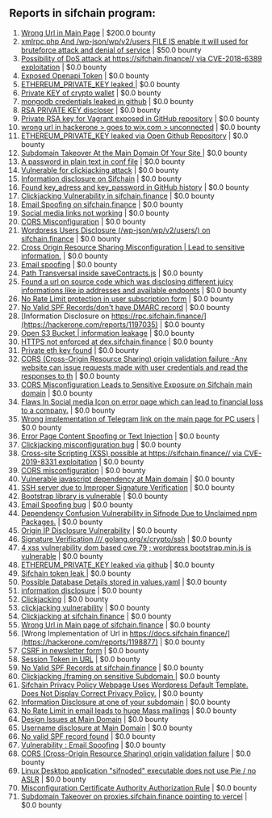 ## Reports in sifchain program:
1. [Wrong Url in Main Page](https://hackerone.com/reports/1188629) | $200.0 bounty
2. [xmlrpc.php And /wp-json/wp/v2/users FILE IS enable it will used for bruteforce attack and denial of service](https://hackerone.com/reports/1147449) | $50.0 bounty
3. [Possibility of DoS attack at https://sifchain.finance// via CVE-2018-6389 exploitation](https://hackerone.com/reports/1186985) | $0.0 bounty
4. [Exposed Openapi Token](https://hackerone.com/reports/1132690) | $0.0 bounty
5. [ETHEREUM_PRIVATE_KEY leaked ](https://hackerone.com/reports/1183269) | $0.0 bounty
6. [Private KEY of crypto wallet](https://hackerone.com/reports/1145581) | $0.0 bounty
7. [mongodb credentials leaked in github](https://hackerone.com/reports/1183809) | $0.0 bounty
8. [RSA PRIVATE KEY discloser](https://hackerone.com/reports/1183520) | $0.0 bounty
9. [Private RSA key for Vagrant exposed in GitHub repository](https://hackerone.com/reports/1183502) | $0.0 bounty
10. [wrong url in hackerone > goes to wix.com > unconnected](https://hackerone.com/reports/1187018) | $0.0 bounty
11. [ ETHEREUM_PRIVATE_KEY leaked via Open Github Repository](https://hackerone.com/reports/1133670) | $0.0 bounty
12. [Subdomain Takeover At the Main Domain Of Your Site ](https://hackerone.com/reports/1183296) | $0.0 bounty
13. [A password in plain text in conf file](https://hackerone.com/reports/1188188) | $0.0 bounty
14. [Vulnerable for clickjacking attack](https://hackerone.com/reports/1188639) | $0.0 bounty
15. [ Information disclosure on Sifchain](https://hackerone.com/reports/1188998) | $0.0 bounty
16. [Found key_adress and key_password in GitHub history](https://hackerone.com/reports/1188982) | $0.0 bounty
17. [Clickjacking Vulnerability in sifchain.finance](https://hackerone.com/reports/1185949) | $0.0 bounty
18. [Email Spoofing on sifchain.finance](https://hackerone.com/reports/1191209) | $0.0 bounty
19. [Social media links not working](https://hackerone.com/reports/1189282) | $0.0 bounty
20. [CORS Misconfiguration](https://hackerone.com/reports/1194280) | $0.0 bounty
21. [Wordpress Users Disclosure (/wp-json/wp/v2/users/) on sifchain.finance](https://hackerone.com/reports/1195194) | $0.0 bounty
22. [Cross Origin Resource Sharing Misconfiguration | Lead to sensitive information.](https://hackerone.com/reports/1189363) | $0.0 bounty
23. [Email spoofing](https://hackerone.com/reports/1187511) | $0.0 bounty
24. [Path Transversal inside saveContracts.js](https://hackerone.com/reports/1196917) | $0.0 bounty
25. [Found a url on source code which was disclosing different juicy informations like ip addresses and available endponts](https://hackerone.com/reports/1195432) | $0.0 bounty
26. [No Rate Limit protection in user subscription form](https://hackerone.com/reports/1195429) | $0.0 bounty
27. [No Valid SPF Records/don't have DMARC record](https://hackerone.com/reports/1194598) | $0.0 bounty
28. [Information Disclosure on https://rpc.sifchain.finance/](https://hackerone.com/reports/1197035) | $0.0 bounty
29. [Open S3 Bucket | information leakage](https://hackerone.com/reports/1186897) | $0.0 bounty
30. [HTTPS not enforced at dex.sifchain.finance](https://hackerone.com/reports/1126401) | $0.0 bounty
31. [Private eth key found](https://hackerone.com/reports/1181213) | $0.0 bounty
32. [CORS (Cross-Origin Resource Sharing) origin validation failure -Any website can issue requests made with user credentials and read the responses to th](https://hackerone.com/reports/1188471) | $0.0 bounty
33. [CORS Misconfiguration Leads to Sensitive Exposure on  Sifchain main domain](https://hackerone.com/reports/1188684) | $0.0 bounty
34. [Flaws In Social media Icon on error page which can lead to financial loss to a company.](https://hackerone.com/reports/1186926) | $0.0 bounty
35. [Wrong implementation of Telegram link on the main page for PC users](https://hackerone.com/reports/1194293) | $0.0 bounty
36. [Error Page Content Spoofing or Text Injection](https://hackerone.com/reports/1196253) | $0.0 bounty
37. [Clickjacking misconfiguration bug](https://hackerone.com/reports/1176104) | $0.0 bounty
38. [Cross-site Scripting (XSS) possible  at https://sifchain.finance// via CVE-2019-8331 exploitation](https://hackerone.com/reports/1218173) | $0.0 bounty
39. [CORS misconfiguration](https://hackerone.com/reports/1187543) | $0.0 bounty
40. [Vulnerable javascript dependency at Main domain](https://hackerone.com/reports/1188643) | $0.0 bounty
41. [SSH server due to Improper Signature Verification](https://hackerone.com/reports/1294043) | $0.0 bounty
42. [Bootstrap library is vulnerable](https://hackerone.com/reports/1198203) | $0.0 bounty
43. [Email Spoofing bug](https://hackerone.com/reports/1176090) | $0.0 bounty
44. [Dependency Confusion Vulnerability in Sifnode Due to Unclaimed npm Packages.](https://hackerone.com/reports/1187816) | $0.0 bounty
45. [Origin IP Disclosure Vulnerability](https://hackerone.com/reports/1327443) | $0.0 bounty
46. [Signature Verification /// golang.org/x/crypto/ssh](https://hackerone.com/reports/1276384) | $0.0 bounty
47. [4 xss vulnerability dom based cwe 79 ; wordpress bootstrap.min.js is vulnerable](https://hackerone.com/reports/1219002) | $0.0 bounty
48. [ETHEREUM_PRIVATE_KEY leaked via github](https://hackerone.com/reports/1283605) | $0.0 bounty
49. [Sifchain token leak ](https://hackerone.com/reports/1188938) | $0.0 bounty
50. [Possible Database Details stored in values.yaml](https://hackerone.com/reports/1199803) | $0.0 bounty
51. [information disclosure](https://hackerone.com/reports/1218784) | $0.0 bounty
52. [Clickjacking](https://hackerone.com/reports/1206138) | $0.0 bounty
53. [clickjacking vulnerability](https://hackerone.com/reports/1199904) | $0.0 bounty
54. [	 Clickjacking at sifchain.finance](https://hackerone.com/reports/1212595) | $0.0 bounty
55. [Wrong Url in Main page of sifchain.finance](https://hackerone.com/reports/1195512) | $0.0 bounty
56. [Wrong Implementation of Url in https://docs.sifchain.finance/](https://hackerone.com/reports/1198877) | $0.0 bounty
57. [CSRF in newsletter form](https://hackerone.com/reports/1190705) | $0.0 bounty
58. [Session Token in URL](https://hackerone.com/reports/1197078) | $0.0 bounty
59. [No Valid SPF Records at sifchain.finance](https://hackerone.com/reports/1188725) | $0.0 bounty
60. [Clickjacking /framing on sensitive Subdomain ](https://hackerone.com/reports/1195209) | $0.0 bounty
61. [Sifchain Privacy Policy Webpage Uses Wordpress Default Template. Does Not Display Correct Privacy Policy.](https://hackerone.com/reports/1196049) | $0.0 bounty
62. [Information Disclosure at one of your subdomain](https://hackerone.com/reports/1195423) | $0.0 bounty
63. [No Rate Limit in email leads to huge Mass mailings](https://hackerone.com/reports/1185903) | $0.0 bounty
64. [Design Issues at Main Domain](https://hackerone.com/reports/1188652) | $0.0 bounty
65. [Username disclosure at Main Domain](https://hackerone.com/reports/1188662) | $0.0 bounty
66. [No valid SPF record found](https://hackerone.com/reports/1187001) | $0.0 bounty
67. [Vulnerability : Email Spoofing](https://hackerone.com/reports/1180668) | $0.0 bounty
68. [CORS (Cross-Origin Resource Sharing) origin validation failure](https://hackerone.com/reports/1192147) | $0.0 bounty
69. [Linux Desktop application "sifnoded" executable does not use Pie / no ASLR](https://hackerone.com/reports/1188633) | $0.0 bounty
70. [Misconfiguration Certificate Authority Authorization Rule](https://hackerone.com/reports/1186740) | $0.0 bounty
71. [Subdomain Takeover on proxies.sifchain.finance pointing to vercel](https://hackerone.com/reports/1487793) | $0.0 bounty